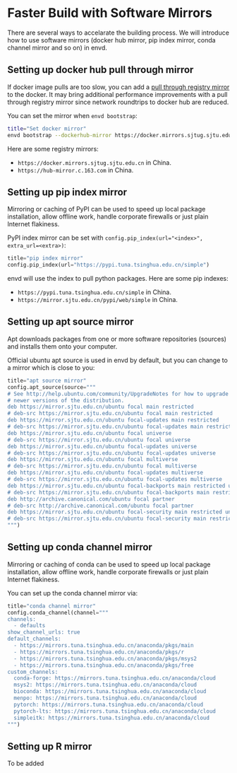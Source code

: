 # Faster Build with Software Mirrors

There are several ways to accelarate the building process. We will introduce how to use software mirrors (docker hub mirror, pip index mirror, conda channel mirror and so on) in envd.

## Setting up docker hub pull through mirror

If docker image pulls are too slow, you can add a [pull through registry mirror](https://docs.docker.com/registry/recipes/mirror/) to the docker. It may bring additional performance improvements with a pull through registry mirror since network roundtrips to docker hub are reduced.

You can set the mirror when `envd bootstrap`:

```bash 
title="Set docker mirror"
envd bootstrap --dockerhub-mirror https://docker.mirrors.sjtug.sjtu.edu.cn
```

Here are some registry mirrors:

- `https://docker.mirrors.sjtug.sjtu.edu.cn` in China.
- `https://hub-mirror.c.163.com` in China.

## Setting up pip index mirror

Mirroring or caching of PyPI can be used to speed up local package installation, allow offline work, handle corporate firewalls or just plain Internet flakiness.

PyPI index mirror can be set with `config.pip_index(url="<index>", extra_url=<extra>)`:

```python 
title="pip index mirror"
config.pip_index(url="https://pypi.tuna.tsinghua.edu.cn/simple")
```

envd will use the index to pull python packages. Here are some pip indexes:

- `https://pypi.tuna.tsinghua.edu.cn/simple` in China.
- `https://mirror.sjtu.edu.cn/pypi/web/simple` in China.

## Setting up apt source mirror

Apt downloads packages from one or more software repositories (sources) and installs them onto your computer.

Official ubuntu apt source is used in envd by default, but you can change to a mirror which is close to you:

```python 
title="apt source mirror"
config.apt_source(source="""
# See http://help.ubuntu.com/community/UpgradeNotes for how to upgrade to
# newer versions of the distribution.
deb https://mirror.sjtu.edu.cn/ubuntu focal main restricted
# deb-src https://mirror.sjtu.edu.cn/ubuntu focal main restricted
deb https://mirror.sjtu.edu.cn/ubuntu focal-updates main restricted
# deb-src https://mirror.sjtu.edu.cn/ubuntu focal-updates main restricted
deb https://mirror.sjtu.edu.cn/ubuntu focal universe
# deb-src https://mirror.sjtu.edu.cn/ubuntu focal universe
deb https://mirror.sjtu.edu.cn/ubuntu focal-updates universe
# deb-src https://mirror.sjtu.edu.cn/ubuntu focal-updates universe
deb https://mirror.sjtu.edu.cn/ubuntu focal multiverse
# deb-src https://mirror.sjtu.edu.cn/ubuntu focal multiverse
deb https://mirror.sjtu.edu.cn/ubuntu focal-updates multiverse
# deb-src https://mirror.sjtu.edu.cn/ubuntu focal-updates multiverse
deb https://mirror.sjtu.edu.cn/ubuntu focal-backports main restricted universe multiverse
# deb-src https://mirror.sjtu.edu.cn/ubuntu focal-backports main restricted universe multiverse
deb http://archive.canonical.com/ubuntu focal partner
# deb-src http://archive.canonical.com/ubuntu focal partner
deb https://mirror.sjtu.edu.cn/ubuntu focal-security main restricted universe multiverse
# deb-src https://mirror.sjtu.edu.cn/ubuntu focal-security main restricted universe multiverse
""")
```

## Setting up conda channel mirror

Mirroring or caching of conda can be used to speed up local package installation, allow offline work, handle corporate firewalls or just plain Internet flakiness.

You can set up the conda channel mirror via:

```python 
title="conda channel mirror"
config.conda_channel(channel="""
channels:
  - defaults
show_channel_urls: true
default_channels:
  - https://mirrors.tuna.tsinghua.edu.cn/anaconda/pkgs/main
  - https://mirrors.tuna.tsinghua.edu.cn/anaconda/pkgs/r
  - https://mirrors.tuna.tsinghua.edu.cn/anaconda/pkgs/msys2
  - https://mirrors.tuna.tsinghua.edu.cn/anaconda/pkgs/free
custom_channels:
  conda-forge: https://mirrors.tuna.tsinghua.edu.cn/anaconda/cloud
  msys2: https://mirrors.tuna.tsinghua.edu.cn/anaconda/cloud
  bioconda: https://mirrors.tuna.tsinghua.edu.cn/anaconda/cloud
  menpo: https://mirrors.tuna.tsinghua.edu.cn/anaconda/cloud
  pytorch: https://mirrors.tuna.tsinghua.edu.cn/anaconda/cloud
  pytorch-lts: https://mirrors.tuna.tsinghua.edu.cn/anaconda/cloud
  simpleitk: https://mirrors.tuna.tsinghua.edu.cn/anaconda/cloud
""")
```

## Setting up R mirror

To be added
